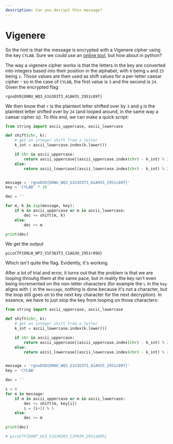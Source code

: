 ```yaml
---
description: Can you decrypt this message?
---
```


# Vigenere

So the hint is that the message is encrypted with a Vigenere cipher using the key `CYLAB`. Sure we could use an [online tool](https://www.dcode.fr/vigenere-cipher), but how about in python?

The way a vigenere cipher works is that the letters in the key are converted into integers based into their position in the alphabet, with `0` being `a` and `25` being `z`. Those values are then used as shift values for a per-letter caesar cipher - so in the case of `CYLAB`, the first value is `3` and the second is `24`. Given the encrypted flag:

```
rgnoDVD{O0NU_WQ3_G1G3O3T3_A1AH3S_2951c89f}
```

We then know that `r` is the plaintext letter shifted over by `3` and `g` is the plaintext letter shifted over by `24` (and looped around, in the same way a caesar cipher is). To this end, we can make a quick script:

```python
from string import ascii_uppercase, ascii_lowercase

def shift(chr, k):
    # get an integer shift from a letter
    k_int = ascii_lowercase.index(k.lower())

    if chr in ascii_uppercase:
        return ascii_uppercase[(ascii_uppercase.index(chr) - k_int) % 26]
    else:
        return ascii_lowercase[(ascii_lowercase.index(chr) - k_int) % 26]


message = 'rgnoDVD{O0NU_WQ3_G1G3O3T3_A1AH3S_2951c89f}'
key = 'CYLAB' * 10

dec = ''

for m, k in zip(message, key):
    if m in ascii_uppercase or m in ascii_lowercase:
        dec += shift(m, k)
    else:
        dec += m

print(dec)
```

We get the output

```
picoCTF{O0LW_WP3_V1F3Q3T3_C1AG3U_2951r89d}
```

Which isn't quite the flag. Evidently, it's working.

After a lot of trial and error, it turns out that the problem is that we are looping throuhg them at the same pace, but in reality the key isn't even being incremented on the non-letter characters (for example the `L` in the `key` aligns with `{` in the `message`, nothing is done because it's not a character, but the loop still goes on to the next key character for the next decryption). In essence, we have to just stop the key from looping on those characters:

```python
from string import ascii_uppercase, ascii_lowercase

def shift(chr, k):
    # get an integer shift from a letter
    k_int = ascii_lowercase.index(k.lower())

    if chr in ascii_uppercase:
        return ascii_uppercase[(ascii_uppercase.index(chr) - k_int) % 26]
    else:
        return ascii_lowercase[(ascii_lowercase.index(chr) - k_int) % 26]


message = 'rgnoDVD{O0NU_WQ3_G1G3O3T3_A1AH3S_2951c89f}'
key = 'CYLAB'

dec = ''

i = 0
for m in message:
    if m in ascii_uppercase or m in ascii_lowercase:
        dec += shift(m, key[i])
        i = (i+1) % 5
    else:
        dec += m

print(dec)

# picoCTF{D0NT_US3_V1G3N3R3_C1PH3R_2951a89h}
```
